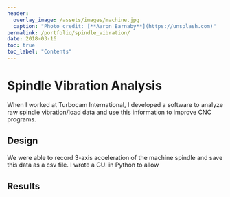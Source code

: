 ```yaml
---
header:
  overlay_image: /assets/images/machine.jpg
  caption: "Photo credit: [**Aaron Barnaby**](https://unsplash.com)"
permalink: /portfolio/spindle_vibration/
date: 2018-03-16
toc: true
toc_label: "Contents"
---
```


# Spindle Vibration Analysis

When I worked at Turbocam International, I developed a software to analyze raw spindle vibration/load data and use this information to improve CNC programs.

## Design

We were able to record 3-axis acceleration of the machine spindle and save this data as a csv file. I wrote a GUI in Python to allow 

## Results
